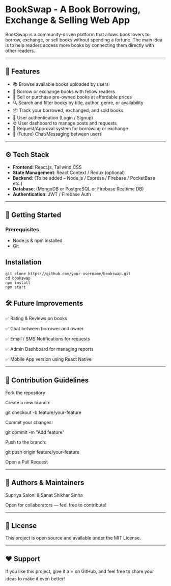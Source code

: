 # BookSwap - A Book Borrowing, Exchange & Selling Web App

BookSwap is a community-driven platform that allows book lovers to borrow, exchange, or sell books without spending a fortune. The main idea is to help readers access more books by connecting them directly with other readers.

---

## 🌟 Features

- 📚 Browse available books uploaded by users
- 🔄 Borrow or exchange books with fellow readers
- 💸 Sell or purchase pre-owned books at affordable prices
- 🔍 Search and filter books by title, author, genre, or availability
- 📦 Track your borrowed, exchanged, and sold books
- 🔐 User authentication (Login / Signup)
- ⚙️ User dashboard to manage posts and requests
- 📨 Request/Approval system for borrowing or exchange
- 💬 (Future) Chat/Messaging between users

---

## ⚙️ Tech Stack

- **Frontend**: React.js, Tailwind CSS
- **State Management**: React Context / Redux (optional)
- **Backend**: (To be added – Node.js / Express / Firebase / PocketBase etc.)
- **Database**: (MongoDB or PostgreSQL or Firebase Realtime DB)
- **Authentication**: JWT / Firebase Auth



---

## 🚀 Getting Started

### Prerequisites

- Node.js & npm installed
- Git

## Installation

```
git clone https://github.com/your-username/bookswap.git
cd bookswap
npm install
npm start
```

## 🛠 Future Improvements

✅ Rating & Reviews on books

✅ Chat between borrower and owner

✅ Email / SMS Notifications for requests

✅ Admin Dashboard for managing reports

✅ Mobile App version using React Native

---

## 📌 Contribution Guidelines

Fork the repository

Create a new branch:

git checkout -b feature/your-feature


Commit your changes:

git commit -m "Add feature"


Push to the branch:

git push origin feature/your-feature


Open a Pull Request

---

## 🙌 Authors & Maintainers

Supriya Saloni & Sanat Shikhar Sinha

Open for collaborators — feel free to contribute!

---

## 📄 License

This project is open source and available under the MIT License.

---

## ❤️ Support

If you like this project, give it a ⭐ on GitHub, and feel free to share your ideas to make it even better!

